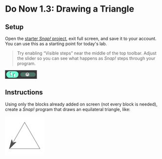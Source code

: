 # Do Now 1.3: Drawing a Triangle

## Setup

Open the [starter *Snap!* project](https://snap.berkeley.edu/snap/snap.html#present:Username=aspiece%40gmail.com&ProjectName=Equalteral%20Triangle), exit full screen, and save it to your account. You can use this as a starting point for today's lab.

> Try enabling “Visible steps” near the middle of the top toolbar. Adjust the slider so you can see what happens as *Snap!* steps through your program.

![Visual Steps UI](snap_ui_visual_steps.png)

## Instructions

Using only the blocks already added on screen (not every block is needed), create a *Snap!* program that draws an equilateral triangle, like:

![Result triangle](do_now_13_triangle.png)

[starter *Snap!* project]: https://snap.berkeley.edu/snap/snap.html#present:Username=kyis&ProjectName=1.3%20–%20Do%20Now%20(template)